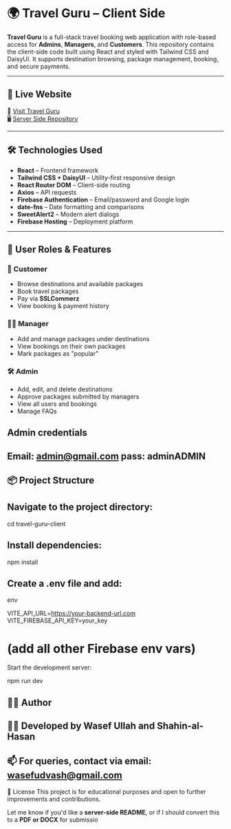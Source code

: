 # 🌍 Travel Guru – Client Side

**Travel Guru** is a full-stack travel booking web application with role-based access for **Admins**, **Managers**, and **Customers**. This repository contains the client-side code built using React and styled with Tailwind CSS and DaisyUI. It supports destination browsing, package management, booking, and secure payments.

---

## 🚀 Live Website

🔗 [Visit Travel Guru](https://travel-guru-795b7.web.app/)  
🖥️ [Server Side Repository](https://github.com/WasefUllah/travel-guru-serverSide)

---

## 🛠️ Technologies Used

- **React** – Frontend framework
- **Tailwind CSS + DaisyUI** – Utility-first responsive design
- **React Router DOM** – Client-side routing
- **Axios** – API requests
- **Firebase Authentication** – Email/password and Google login
- **date-fns** – Date formatting and comparisons
- **SweetAlert2** – Modern alert dialogs
- **Firebase Hosting** – Deployment platform

---

## 👥 User Roles & Features

### 👤 Customer
- Browse destinations and available packages
- Book travel packages
- Pay via **SSLCommerz**
- View booking & payment history

### 🧑‍💼 Manager
- Add and manage packages under destinations
- View bookings on their own packages
- Mark packages as "popular"

### 🛠️ Admin
- Add, edit, and delete destinations
- Approve packages submitted by managers
- View all users and bookings
- Manage FAQs

## Admin credentials
Email: admin@gmail.com
pass: adminADMIN
---

## 📦 Project Structure

## Navigate to the project directory:

cd travel-guru-client

## Install dependencies:


npm install

## Create a .env file and add:

env

VITE_API_URL=https://your-backend-url.com
VITE_FIREBASE_API_KEY=your_key

# (add all other Firebase env vars)

Start the development server:

npm run dev

## 🙋‍♂️ Author
## 👨‍💻 Developed by Wasef Ullah and Shahin-al-Hasan
## 📫 For queries, contact via email: wasefudvash@gmail.com

📄 License
This project is for educational purposes and open to further improvements and contributions.


Let me know if you'd like a **server-side README**, or if I should convert this to a **PDF or DOCX** for submissio